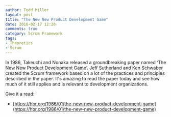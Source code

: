 ```yaml
---
author: Todd Miller 
layout: post
title: "The New New Product Development Game"
date: 2016-02-17 12:20
comments: true
category: Scrum Framework
tags:
- Theoretics
- Scrum
---
```


In 1986, Takeuchi and Nonaka released a groundbreaking paper named ‘The New New Product Development Game’. Jeff Sutherland and Ken Schwaber created the Scrum framework based on a lot of the practices and principles described in the paper. It's amazing to read the paper today and see how much of it still applies and is relevant to development organizations. 

Give it a read:

+ [https://hbr.org/1986/01/the-new-new-product-development-game](https://hbr.org/1986/01/the-new-new-product-development-game)


